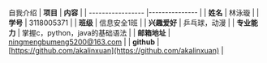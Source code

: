 自我介绍
| **项目** | **内容** |
| ----------------- |--------------- |
| **姓名** | 林泳璇 |
| **学号** | 3118005371 |
| **班级** | 信息安全1班 |
| **兴趣爱好** | 乒乓球，动漫 |
| **专业能力** | 掌握c，python，java的基础语法 |
| **邮箱地址** | ningmengbumeng5200@163.com |
| **github** | [https://github.com/akalinxuan](https://github.com/akalinxuan) |
